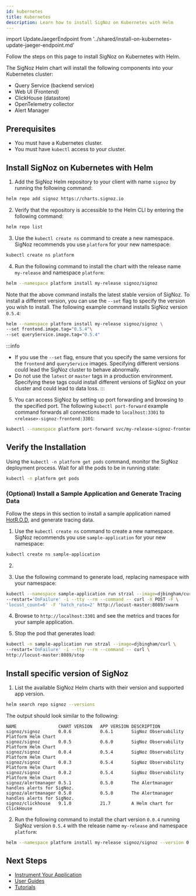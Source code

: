 ```yaml
---
id: kubernetes
title: Kubernetes
description: Learn how to install SigNoz on Kubernetes with Helm
---
```


import UpdateJaegerEndpoint from '../shared/install-on-kubernetes-update-jaeger-endpoint.md'


Follow the steps on this page to install SigNoz on Kubernetes with Helm. 

The SigNoz Helm chart will install the following components into your Kubernetes cluster:

- Query Service (backend service)
- Web UI (Frontend)
- ClickHouse (datastore)
- OpenTelemetry collector
- Alert Manager

<!-- TODO: Flesh out the Architecture section and link out to it.-->
## Prerequisites

<!-- Need a comprehensive list of requirements. Example:
- TBC worker nodes
- TBC CPU cores
- TBC GB of memory
- A minimum of TBC disk with 100 GB, ideally 2 disks on each node with at least 100 GB each
- Kubernetes version TBC
-->

- You must have a Kubernetes cluster.
- You must have `kubectl` access to your cluster.


## Install SigNoz on Kubernetes with Helm

1. Add the SigNoz Helm repository to your client with name `signoz` by running the following command:

  ```bash
helm repo add signoz https://charts.signoz.io
  ```

2. Verify that the repository is accessible to the Helm CLI by entering the following command:
  
  ```bash
helm repo list
  ```

3. Use the `kubectl create ns` command to create a new namespace. SigNoz recommends you use `platform` for your new namespace:

  ```bash
kubectl create ns platform
  ```

4. Run the following command to install the chart with the release name `my-release` and namespace `platform`:

  ```bash
helm --namespace platform install my-release signoz/signoz
  ```

  Note that the above command installs the latest stable version of SigNoz. To install a different version, you can use the `--set` flag to specify the version you wish to install. The following example command installs SigNoz version `0.5.4`:
  
  ```bash
  helm --namespace platform install my-release signoz/signoz \
  --set frontend.image.tag="0.5.4"\
  --set queryService.image.tag="0.5.4"
  ```

:::info
   - If you use the `--set` flag, ensure that you specify the same versions for the `frontend` and `queryService` images. Specifying different versions could lead the SigNoz cluster to behave abnormally.
   - Do not use the `latest` or `master` tags in a production environment. Specifying these tags could install different versions of SigNoz on your cluster and could lead to data loss.
:::

5. You can access SigNoz by setting up port forwarding and browsing to the specified port. The following `kubectl port-forward` example command forwards all connections made to `localhost:3301` to `<release>-signoz-frontend:3301`:

  ```bash
kubectl --namespace platform port-forward svc/my-release-signoz-frontend 3301:3301
  ```

## Verify the Installation

Using the `kubectl -n platform get pods` command, monitor the SigNoz deployment process. Wait for all the pods to be in running state:

```bash
kubectl -n platform get pods
```

<!-- Need to add an example output once I install SigNoz on Kubernetes.-->
### (Optional) Install a Sample Application and Generate Tracing Data

<!-- This whole section needs more details and it could be moved somewhere else -->

Follow the steps in this section to install a sample application named [HotR.O.D](https://github.com/jaegertracing/jaeger/tree/master/examples/hotrod), and generate tracing data.

1. Use the `kubectl create ns` command to create a new namespace. SigNoz recommends you use `sample-application` for your new namespace:

  ```bash
kubectl create ns sample-application
  ```
2. <UpdateJaegerEndpoint />

3. Use the following command to generate load, replacing namespace with your namespace:

  ```bash
kubectl --namespace sample-application run strzal --image=djbingham/curl \
--restart='OnFailure' -i --tty --rm --command -- curl -X POST -F \
'locust_count=6' -F 'hatch_rate=2' http://locust-master:8089/swarm
  ```

4. Browse to `http://localhost:3301` and see the metrics and traces for your sample application. <!--This step needs more details including a screenshot but I wasn't able to install SigNoz on Kubernetes yet -->

5. Stop the pod that generates load:

  ```bash
kubectl -n sample-application run strzal --image=djbingham/curl \
 --restart='OnFailure' -i --tty --rm --command -- curl \
 http://locust-master:8089/stop
 ```

## Install specific version of SigNoz

1. List the available SigNoz Helm charts with their version and supported app version.
  ```bash
helm search repo signoz --versions
  ```
  The output should look similar to the following:
  ```output
NAME               	CHART VERSION	APP VERSION	DESCRIPTION                                
signoz/signoz      	0.0.6        	0.6.1      	SigNoz Observability Platform Helm Chart   
signoz/signoz      	0.0.5        	0.6.0      	SigNoz Observability Platform Helm Chart   
signoz/signoz      	0.0.4        	0.5.4      	SigNoz Observability Platform Helm Chart   
signoz/signoz      	0.0.3        	0.5.4      	SigNoz Observability Platform Helm Chart   
signoz/signoz      	0.0.2        	0.5.4      	SigNoz Observability Platform Helm Chart   
signoz/alertmanager	0.5.1        	0.5.0      	The Alertmanager handles alerts for SigNoz.
signoz/alertmanager	0.5.0        	0.5.0      	The Alertmanager handles alerts for SigNoz.
signoz/clickhouse  	9.1.0        	21.7       	A Helm chart for ClickHouse
  ```

2. Run the following command to install the chart version `0.0.4` running SigNoz version `0.5.4` with the release name `my-release` and namespace `platform`:
  ```bash
helm --namespace platform install my-release signoz/signoz --version 0.0.4
  ```

## Next Steps

- [Instrument Your Application](/docs/instrumentation/overview)
- [User Guides](/docs/userguide/overview/)
- [Tutorials](/docs/tutorials/)
